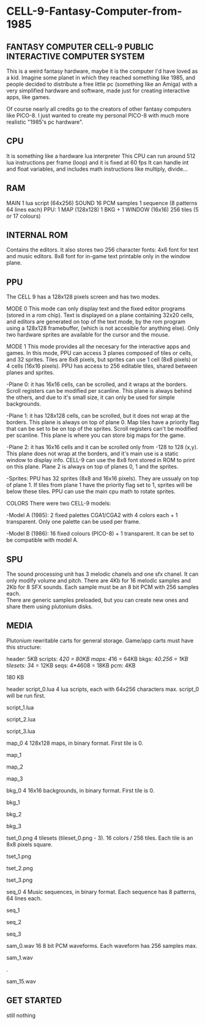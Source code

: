 # CELL-9-Fantasy-Computer-from-1985
 
FANTASY COMPUTER CELL-9 
PUBLIC INTERACTIVE COMPUTER SYSTEM
----------------------------------

This is a weird fantasy hardware, maybe it is the computer I'd have loved as a kid.
Imagine some planet in which they reached something like 1985, and people decided to 
distribute a free little pc (something like an Amiga) with a very simplified hardware and 
software, made just for creating interactive apps, like games.

Of course nearly all credits go to the creators of other fantasy computers like PICO-8.
I just wanted to create my personal PICO-8 with much more realistic "1985's pc hardware".


CPU
---
It is something like a hardware lua interpreter
This CPU can run around 512 lua instructions per frame (loop) and it is fixed at 60 fps
It can handle int and float variables, and includes math instructions like multiply, divide...

RAM
---
MAIN	1 lua script (64x256)
SOUND	16 PCM samples
		1 sequence (8 patterns 64 lines each)
PPU:	1 MAP (128x128)
		1 BKG + 1 WINDOW (16x16)
		256 tiles (5 or 17 colours)
	

INTERNAL ROM
------------
Contains the editors.
It also stores two 256 character fonts: 
	4x6 font for text and music editors.
	8x8 font for in-game text printable only in the window plane.


PPU
---
The CELL 9 has a 128x128 pixels screen and has two modes.

MODE 0
This mode can only display text and the fixed editor programs (stored in a rom chip).
Text is displayed on a plane containing 32x20 cells, and editors are generated on top of the 
text mode, by the rom program using a 128x128 framebuffer, (which is not accesible for anything 
else). Only two hardware sprites are available for the cursor and the mouse.

MODE 1
This mode provides all the necesary for the interactive apps and games.
In this mode, PPU can access 3 planes composed of tiles or cells, and 32 sprites.
Tiles are 8x8 pixels, but sprites can use 1 cell (8x8 pixels) or 4 cells (16x16 pixels).
PPU has access to 256 editable tiles, shared between planes and sprites.
	
-Plane 0: it has 16x16 cells, can be scrolled, and it wraps at the borders.
Scroll registers can be modified per scanline. This plane is always behind the others, and
due to it's small size, it can only be used for simple backgrounds.

-Plane 1: it has 128x128 cells, can be scrolled, but it does not wrap at the borders.
This plane is always on top of plane 0. Map tiles have a priority flag that can be set to be 
on top of the sprites. Scroll registers can't be modified per scanline. This plane is where 
you can store big maps for the game. 

-Plane 2: it has 16x16 cells and it can be scrolled only from -128 to 128 (x,y). This plane does not 
wrap at the borders, and it's main use is a static window to display info. CELL-9 can use the 8x8 font 
stored in ROM to print on this plane.
Plane 2 is always on top of planes 0, 1 and the sprites.

-Sprites: PPU has 32 sprites (8x8 and 16x16 pixels). They are ussualy on top of plane 1. If tiles 
from plane 1 have the priority flag set to 1, sprites will be below these tiles.
PPU can use the main cpu math to rotate sprites.

COLORS
There were two CELL-9 models:

-Model A (1985): 2 fixed palettes CGA1/CGA2 with 4 colors each + 1 transparent.
Only one palette can be used per frame.

-Model B (1986): 16 fixed colours (PICO-8) + 1 transparent. It can be set to be compatible with model A.

SPU
---
The sound processing unit has 3 melodic chanels and one sfx chanel. It can only modify volume and pitch.
There are 4Kb for 16 melodic samples and 2Kb for 8 SFX sounds. 
Each sample must be an 8 bit PCM with 256 samples each.  
There are generic samples preloaded, but you can create new ones and share them using plutonium disks.


MEDIA
-----
Plutonium rewritable carts for general storage.
Game/app carts must have this structure:

header: 5KB
scripts: 4*20 = 80KB
maps: 4*16 = 64KB
bkgs: 4*0.256 = 1KB
tilesets: 3*4 = 12KB
seqs: 4*4608 = 18KB
pcm: 4KB

180 KB


header
script_0.lua	4 lua scripts, each with 64x256 characters max. script_0 will be run first.

script_1.lua

script_2.lua

script_3.lua

map_0			4 128x128 maps, in binary format. First tile is 0.

map_1

map_2

map_3

bkg_0			4 16x16 backgrounds, in binary format. First tile is 0.

bkg_1

bkg_2

bkg_3

tset_0.png		4 tilesets (tileset_0.png - 3). 16 colors / 256 tiles. Each tile is an 8x8 pixels square.

tset_1.png

tset_2.png

tset_3.png

seq_0			4 Music sequences, in binary format. Each sequence has 8 patterns, 64 lines each.

seq_1

seq_2

seq_3

sam_0.wav		16 8 bit PCM waveforms. Each waveform has 256 samples max.

sam_1.wav

.

sam_15.wav



GET STARTED
------------

still nothing

